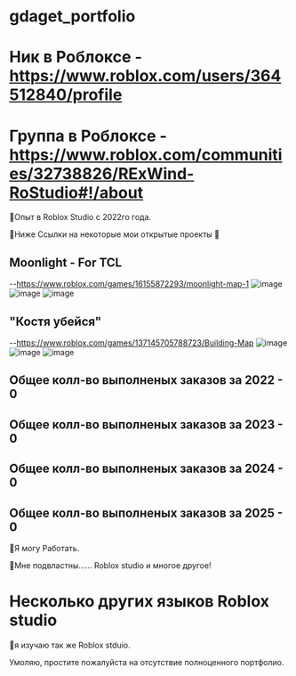 # gdaget_portfolio

# Ник в Роблоксе - https://www.roblox.com/users/364512840/profile
# Группа в Роблоксе - https://www.roblox.com/communities/32738826/RExWind-RoStudio#!/about

💌Опыт в Roblox Studio с 2022го года.

💌Ниже Ссылки на некоторые мои открытые проекты 🔽


## Moonlight - For TCL
--https://www.roblox.com/games/16155872293/moonlight-map-1
![image](https://github.com/user-attachments/assets/09ccb002-f3a3-40d6-b8b6-a153e6ceac66)
![image](https://github.com/user-attachments/assets/9c8a3c77-4b41-4835-863a-f1e75b5a6859)
![image](https://github.com/user-attachments/assets/bb54a243-8d6f-45a7-95d0-a5e310012de6)

## "Костя убейся"
--https://www.roblox.com/games/137145705788723/Building-Map
![image](https://github.com/user-attachments/assets/67df840f-2ec0-4f37-a939-6a5f037d97f6)
![image](https://github.com/user-attachments/assets/b0a3ae95-1971-485e-9636-5d57d8b7a15e)
![image](https://github.com/user-attachments/assets/0cb3ca69-ae44-4c09-b6de-238245e6d4fd)

## Общее колл-во выполненых заказов за 2022 - 0
## Общее колл-во выполненых заказов за 2023 - 0
## Общее колл-во выполненых заказов за 2024 - 0
## Общее колл-во выполненых заказов за 2025 - 0

💌Я могу Работать.

💌Мне подвластны...... Roblox studio и многое другое!

# Несколько других языков Roblox studio 
💌я изучаю так же Roblox stduio.

Умоляю, простите пожалуйста на отсутствие полноценного портфолио.
